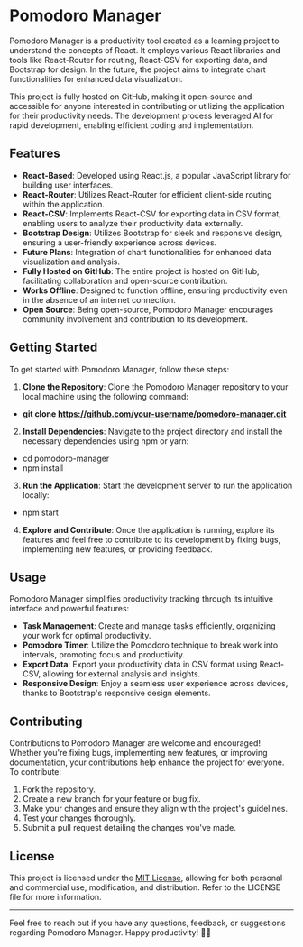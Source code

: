# Pomodoro Manager

Pomodoro Manager is a productivity tool created as a learning project to understand the concepts of React. It employs various React libraries and tools like React-Router for routing, React-CSV for exporting data, and Bootstrap for design. In the future, the project aims to integrate chart functionalities for enhanced data visualization.

This project is fully hosted on GitHub, making it open-source and accessible for anyone interested in contributing or utilizing the application for their productivity needs. The development process leveraged AI for rapid development, enabling efficient coding and implementation.

## Features
- **React-Based**: Developed using React.js, a popular JavaScript library for building user interfaces.
- **React-Router**: Utilizes React-Router for efficient client-side routing within the application.
- **React-CSV**: Implements React-CSV for exporting data in CSV format, enabling users to analyze their productivity data externally.
- **Bootstrap Design**: Utilizes Bootstrap for sleek and responsive design, ensuring a user-friendly experience across devices.
- **Future Plans**: Integration of chart functionalities for enhanced data visualization and analysis.
- **Fully Hosted on GitHub**: The entire project is hosted on GitHub, facilitating collaboration and open-source contribution.
- **Works Offline**: Designed to function offline, ensuring productivity even in the absence of an internet connection.
- **Open Source**: Being open-source, Pomodoro Manager encourages community involvement and contribution to its development.

## Getting Started
To get started with Pomodoro Manager, follow these steps:

1. **Clone the Repository**: Clone the Pomodoro Manager repository to your local machine using the following command:
- **git clone https://github.com/your-username/pomodoro-manager.git**
2. **Install Dependencies**: Navigate to the project directory and install the necessary dependencies using npm or yarn:
-  cd pomodoro-manager
-  npm install
3. **Run the Application**: Start the development server to run the application locally:
-  npm start

4. **Explore and Contribute**: Once the application is running, explore its features and feel free to contribute to its development by fixing bugs, implementing new features, or providing feedback.

## Usage
Pomodoro Manager simplifies productivity tracking through its intuitive interface and powerful features:

- **Task Management**: Create and manage tasks efficiently, organizing your work for optimal productivity.
- **Pomodoro Timer**: Utilize the Pomodoro technique to break work into intervals, promoting focus and productivity.
- **Export Data**: Export your productivity data in CSV format using React-CSV, allowing for external analysis and insights.
- **Responsive Design**: Enjoy a seamless user experience across devices, thanks to Bootstrap's responsive design elements.

## Contributing
Contributions to Pomodoro Manager are welcome and encouraged! Whether you're fixing bugs, implementing new features, or improving documentation, your contributions help enhance the project for everyone. To contribute:

1. Fork the repository.
2. Create a new branch for your feature or bug fix.
3. Make your changes and ensure they align with the project's guidelines.
4. Test your changes thoroughly.
5. Submit a pull request detailing the changes you've made.

## License
This project is licensed under the [MIT License](LICENSE), allowing for both personal and commercial use, modification, and distribution. Refer to the LICENSE file for more information.

---

Feel free to reach out if you have any questions, feedback, or suggestions regarding Pomodoro Manager. Happy productivity! 🍅✨
